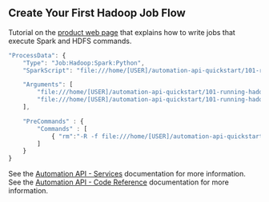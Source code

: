 ## Create Your First Hadoop Job Flow

Tutorial on the [product web page](https://docs.bmc.com/docs/display/public/workloadautomation/Control-M+Automation+API+-+Getting+Started+Guide#Control-MAutomationAPI-GettingStartedGuide-GS_for_Hadoop) that explains how to write jobs that execute Spark and HDFS commands.

```javascript
"ProcessData": {
    "Type": "Job:Hadoop:Spark:Python",
    "SparkScript": "file:///home/[USER]/automation-api-quickstart/101-running-hadoop-spark-job-flow/processData.py",

    "Arguments": [
        "file:///home/[USER]/automation-api-quickstart/101-running-hadoop-spark-job-flow/processData.py",
        "file:///home/[USER]/automation-api-quickstart/101-running-hadoop-spark-job-flow/processDataOutDir"
    ],

    "PreCommands" : {
        "Commands" : [
            { "rm":"-R -f file:///home/[USER]/automation-api-quickstart/101-running-hadoop-spark-job-flow/processDataOutDir" }
        ]                   
    }
}
```

See the [Automation API - Services](https://docs.bmc.com/docs/display/public/workloadautomation/Control-M+Automation+API+-+Services) documentation for more information.  
See the [Automation API - Code Reference](https://docs.bmc.com/docs/display/public/workloadautomation/Control-M+Automation+API+-+Code+Reference) documentation for more information.
